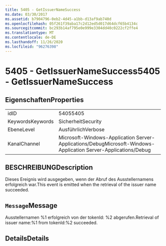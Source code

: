 ```yaml
---
title: 5405 - GetIssuerNameSuccess
ms.date: 03/30/2017
ms.assetid: b7904796-0eb2-4d45-a1bb-d13af9ab740d
ms.openlocfilehash: 05f261f39aba17c2d12ed5d017d64dcf65b4134c
ms.sourcegitcommit: bc293b14af795e0e999e3304dd40c0222cf2ffe4
ms.translationtype: MT
ms.contentlocale: de-DE
ms.lasthandoff: 11/26/2020
ms.locfileid: "96276398"
---
```

# <a name="5405---getissuernamesuccess"></a><span data-ttu-id="b132a-102">5405 - GetIssuerNameSuccess</span><span class="sxs-lookup"><span data-stu-id="b132a-102">5405 - GetIssuerNameSuccess</span></span>

## <a name="properties"></a><span data-ttu-id="b132a-103">Eigenschaften</span><span class="sxs-lookup"><span data-stu-id="b132a-103">Properties</span></span>  
  
|||  
|-|-|  
|<span data-ttu-id="b132a-104">id</span><span class="sxs-lookup"><span data-stu-id="b132a-104">ID</span></span>|<span data-ttu-id="b132a-105">5405</span><span class="sxs-lookup"><span data-stu-id="b132a-105">5405</span></span>|  
|<span data-ttu-id="b132a-106">Keywords</span><span class="sxs-lookup"><span data-stu-id="b132a-106">Keywords</span></span>|<span data-ttu-id="b132a-107">Sicherheit</span><span class="sxs-lookup"><span data-stu-id="b132a-107">Security</span></span>|  
|<span data-ttu-id="b132a-108">Ebene</span><span class="sxs-lookup"><span data-stu-id="b132a-108">Level</span></span>|<span data-ttu-id="b132a-109">Ausführlich</span><span class="sxs-lookup"><span data-stu-id="b132a-109">Verbose</span></span>|  
|<span data-ttu-id="b132a-110">Kanal</span><span class="sxs-lookup"><span data-stu-id="b132a-110">Channel</span></span>|<span data-ttu-id="b132a-111">Microsoft-Windows-Application Server-Applications/Debug</span><span class="sxs-lookup"><span data-stu-id="b132a-111">Microsoft-Windows-Application Server-Applications/Debug</span></span>|  
  
## <a name="description"></a><span data-ttu-id="b132a-112">BESCHREIBUNG</span><span class="sxs-lookup"><span data-stu-id="b132a-112">Description</span></span>  

 <span data-ttu-id="b132a-113">Dieses Ereignis wird ausgegeben, wenn der Abruf des Ausstellernamens erfolgreich war.</span><span class="sxs-lookup"><span data-stu-id="b132a-113">This event is emitted when the retrieval of the issuer name succeeded.</span></span>  
  
## <a name="message"></a><span data-ttu-id="b132a-114">`Message`</span><span class="sxs-lookup"><span data-stu-id="b132a-114">Message</span></span>  

 <span data-ttu-id="b132a-115">Ausstellernamen %1 erfolgreich von der tokenId: %2 abgerufen.</span><span class="sxs-lookup"><span data-stu-id="b132a-115">Retrieval of issuer name:%1 from tokenId:%2 succeeded.</span></span>  
  
## <a name="details"></a><span data-ttu-id="b132a-116">Details</span><span class="sxs-lookup"><span data-stu-id="b132a-116">Details</span></span>
